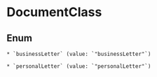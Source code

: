 
# DocumentClass

## Enum


    * `businessLetter` (value: `"businessLetter"`)

    * `personalLetter` (value: `"personalLetter"`)



